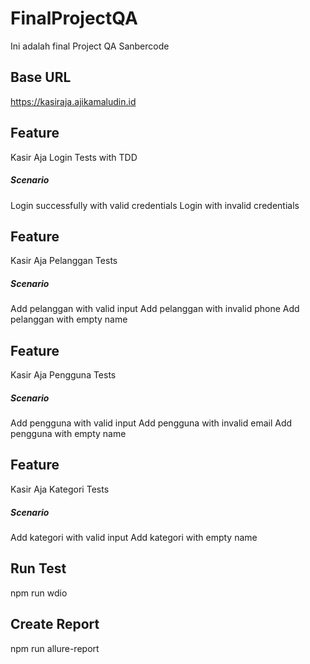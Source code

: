 # FinalProjectQA

Ini adalah final Project QA Sanbercode

## Base URL

  https://kasiraja.ajikamaludin.id

  ## Feature
  Kasir Aja Login Tests with TDD
  ##### Scenario
  Login successfully with valid credentials
  Login with invalid credentials
  
  ## Feature
  Kasir Aja Pelanggan Tests
  ##### Scenario
  Add pelanggan with valid input
  Add pelanggan with invalid phone
  Add pelanggan with empty name

  ## Feature
  Kasir Aja Pengguna Tests
  ##### Scenario
  Add pengguna with valid input
  Add pengguna with invalid email
  Add pengguna with empty name

  ## Feature
  Kasir Aja Kategori Tests
  ##### Scenario
  Add kategori with valid input
  Add kategori with empty name

## Run Test
  npm run wdio
## Create Report
  npm run allure-report
